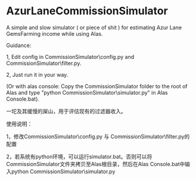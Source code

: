 # AzurLaneCommissionSimulator
A simple and slow simulator ( or piece of shit ) for estimating Azur Lane GemsFarming income while using Alas. 

Guidance: 

  1, Edit config in CommissionSimulator\config.py and CommissionSimulator\filter.py. 

  2, Just run it in your way. 

  (Or with alas console: Copy the CommissionSimulator folder to the root of Alas and type "python CommissionSimulator\simulator.py" in Alas Console.bat).


一坨及其缓慢的屎山，用于评估现有的过滤器收入。

使用说明：

  1，修改CommissionSimulator\config.py 与 CommissionSimulator\filter.py的配置
  
  2，若系统有python环境，可以运行simulator.bat。否则可以将CommissionSimulator文件夹拷贝至Alas根目录，然后在Alas Console.bat中输入python CommissionSimulator\simulator.py
